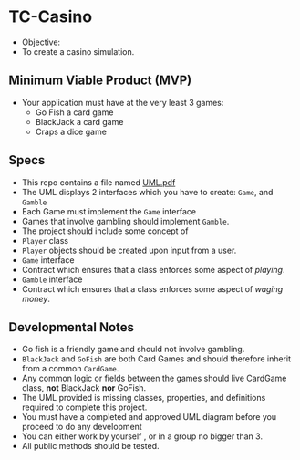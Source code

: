 # TC-Casino
* Objective:
 * To create a casino simulation.

## Minimum Viable Product (MVP)
* Your application must have at the very least 3 games:
  * Go Fish a card game
  * BlackJack a card game
  * Craps a dice game

## Specs
* This repo contains a file named [UML.pdf](https://github.com/Zipcoder/CR-MacroLabs-OOP-Casino/blob/master/UML.pdf)
* The UML displays 2 interfaces which you have to create: `Game`, and `Gamble`
 * Each Game must implement the `Game` interface
 * Games that involve gambling should implement `Gamble`.
* The project should include some concept of
 * `Player` class
  * `Player` objects should be created upon input from a user.
 * `Game` interface
  * Contract which ensures that a class enforces some aspect of _playing_.
 * `Gamble` interface
  * Contract which ensures that a class enforces some aspect of _waging money_.
  
 

## Developmental Notes
* Go fish is a friendly game and should not involve gambling.
* `BlackJack` and `GoFish` are both Card Games and should therefore inherit from a common `CardGame`.
* Any common logic or fields between the games should live CardGame class, **not** BlackJack **nor** GoFish.
* The UML provided is missing classes, properties, and definitions required to complete this project.
* You must have a completed and approved UML diagram before you proceed to do any development
* You can either work by yourself , or in a group no bigger than 3.
* All public methods should be tested.
